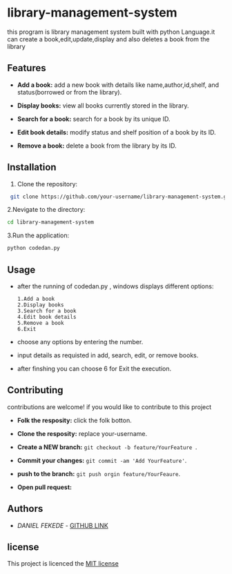 # library-management-system

this program is library management system built with python Language.it can create a book,edit,update,display and also deletes a book from the library

## Features

- **Add a book:** add a new book with details like name,author,id,shelf, and status(borrowed or from the library).

- **Display books:** view all books currently stored in the library.

- **Search for a book:** search for a book by its unique ID.

- **Edit book details:** modify status and shelf position of a book by its ID.

- **Remove a book:** delete a book from the library by its ID.

## Installation

1. Clone the repository:
 ```bash
  git clone https://github.com/your-username/library-management-system.git
 ```
2.Nevigate to the directory:
   ```bash
   cd library-management-system
   ```
3.Run the application:
  ```bash
  python codedan.py
```
## Usage
- after the running of codedan.py , windows displays different options: 

   ```
   1.Add a book
   2.Display books
   3.Search for a book
   4.Edit book details
   5.Remove a book
   6.Exit
   ```
- choose any options by entering the number.
  
- input details as requisted in add, search, edit, or remove books.
  
- after finshing you can choose 6 for Exit the execution.

## Contributing

contributions are welcome! if you would like to contribute to this project 

- **Folk the resposity:**        click the folk botton.
  
- **Clone the resposity:**       replace your-username.

- **Create a NEW branch:**      `git checkout -b feature/YourFeature `.

- **Commit your changes:**      `git commit -am 'Add YourFeature'`.

- **push to the branch:**       `git push orgin feature/YourFeaure`.

- **Open pull request:**

## Authors

- *DANIEL FEKEDE* - [GITHUB LINK](https://github.com/ljdan1)

## license
This project is licenced the [MIT license](licence)

   

